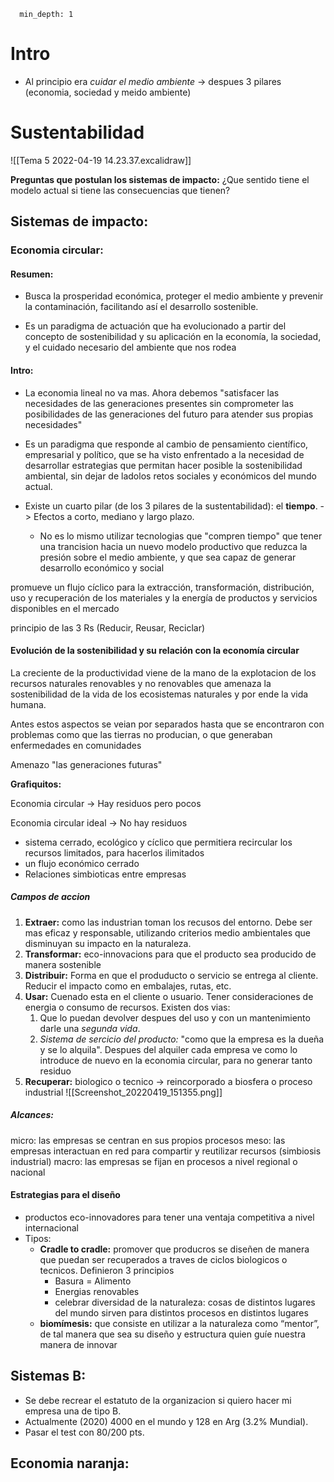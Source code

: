 ~~~toc
  min_depth: 1
~~~
# Intro
- Al principio era *cuidar el medio ambiente* -> despues 3 pilares (economia, sociedad y meido ambiente)

# Sustentabilidad
![[Tema 5 2022-04-19 14.23.37.excalidraw]]

**Preguntas que postulan los sistemas de impacto:** ¿Que sentido tiene el modelo actual si tiene las consecuencias que tienen?

## Sistemas de impacto:

### Economia circular:
#### Resumen:
- Busca la prosperidad económica, proteger el medio ambiente y prevenir la contaminación, facilitando así el desarrollo sostenible.

- Es un paradigma de actuación que ha evolucionado a partir del concepto de sostenibilidad y su aplicación en la economía, la sociedad, y el cuidado necesario del ambiente que nos rodea

#### Intro:
- La economia lineal no va mas. Ahora debemos "satisfacer las necesidades de las generaciones presentes sin comprometer las posibilidades de las generaciones del futuro para atender sus propias necesidades"

 - Es un paradigma que responde al cambio de pensamiento científico, empresarial y político, que se ha visto enfrentado a la necesidad de desarrollar estrategias que permitan hacer posible la sostenibilidad ambiental, sin dejar de ladolos retos sociales y económicos del mundo actual.

- Existe un cuarto pilar (de los 3 pilares de la sustentabilidad): el **tiempo**. -> Efectos a corto, mediano y largo plazo.
	- No es lo mismo utilizar tecnologias que "compren tiempo" que tener una trancision hacia un nuevo modelo productivo que reduzca la presión sobre el medio ambiente, y que sea capaz de generar desarrollo económico y social

promueve un flujo cíclico para la extracción, transformación, distribución, uso y recuperación de los materiales y la energía de productos y servicios disponibles en el mercado

principio de las 3 Rs (Reducir, Reusar, Reciclar)

#### Evolución de la sostenibilidad y su relación con la economía circular
La creciente de la productividad viene de la mano de la explotacion de los recursos naturales renovables y no renovables que amenaza la sostenibilidad de la vida de los ecosistemas naturales y por ende la vida humana.

Antes estos aspectos se veian por separados hasta que se encontraron con problemas como que las tierras no producian, o que generaban enfermedades en comunidades

Amenazo "las generaciones futuras"

**Grafiquitos:**

Economia circular -> Hay residuos pero pocos

Economia circular ideal -> No hay residuos
- sistema cerrado, ecológico y cíclico que permitiera recircular los recursos limitados, para hacerlos ilimitados
- un flujo económico cerrado
- Relaciones simbioticas entre empresas


##### Campos de accion

1) **Extraer:**  como las industrian toman los recusos del entorno. Debe ser mas eficaz y responsable, utilizando criterios medio ambientales que disminuyan su impacto en la naturaleza.
2) **Transformar:** eco-innovacions para que el producto sea producido de  manera sostenible
3) **Distribuir:** Forma en que el produducto o servicio se entrega al cliente. Reducir el impacto como en embalajes, rutas, etc.
4) **Usar:** Cuenado esta en el cliente o usuario. Tener consideraciones de energia o consumo de recursos. Existen dos vias: 
	1) Que lo puedan devolver despues del uso y con un mantenimiento darle una *segunda vida*.
	2) *Sistema de sercicio del producto:* "como que la empresa es la dueña y se lo alquila". Despues del alquiler cada empresa ve como lo introduce de nuevo en la economia circular, para no generar tanto residuo
5) **Recuperar:** biologico o tecnico -> reincorporado a biosfera o proceso industrial
![[Screenshot_20220419_151355.png]]

##### Alcances: 
micro: las empresas se centran en sus propios procesos
meso: las empresas interactuan en red para compartir y reutilizar recursos (simbiosis industrial)
macro: las empresas se fijan en procesos a nivel regional o nacional

#### Estrategias para el diseño
- productos eco-innovadores para tener una ventaja competitiva a nivel internacional
- Tipos:
	- **Cradle to cradle:** promover que producros se diseñen de manera que puedan ser recuperados a traves de ciclos biologicos o tecnicos. Definieron 3 principios
		- Basura = Alimento
		- Energias renovables
		- celebrar diversidad de la naturaleza: cosas de distintos lugares del mundo sirven para distintos procesos en distintos lugares
	- **biomímesis:** que consiste en utilizar a la naturaleza como “mentor”, de tal manera que sea su diseño y estructura quien guíe nuestra manera de innovar

## Sistemas B:
- Se debe recrear el estatuto de la organizacion si quiero hacer mi empresa una de tipo B.
- Actualmente (2020) 4000 en el mundo y 128 en Arg (3.2% Mundial).
- Pasar el test con 80/200 pts.

## Economia naranja:
